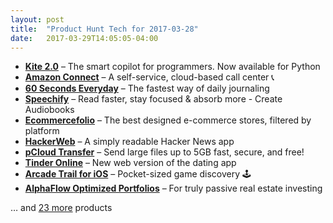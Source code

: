 ```yaml
---
layout: post
title:  "Product Hunt Tech for 2017-03-28"
date:   2017-03-29T14:05:05-04:00
---
```


* **[Kite 2.0](https://www.producthunt.com/posts/kite-2-0?utm_campaign=producthunt-api&utm_medium=api&utm_source=Application%3A+Daily+Digest+RSS+%28ID%3A+3202%29)** – The smart copilot for programmers. Now available for Python
* **[Amazon Connect](https://www.producthunt.com/posts/amazon-connect?utm_campaign=producthunt-api&utm_medium=api&utm_source=Application%3A+Daily+Digest+RSS+%28ID%3A+3202%29)** – A self-service, cloud-based call center 📞
* **[60 Seconds Everyday](https://www.producthunt.com/posts/60-seconds-everyday?utm_campaign=producthunt-api&utm_medium=api&utm_source=Application%3A+Daily+Digest+RSS+%28ID%3A+3202%29)** – The fastest way of daily journaling
* **[Speechify](https://www.producthunt.com/posts/speechify?utm_campaign=producthunt-api&utm_medium=api&utm_source=Application%3A+Daily+Digest+RSS+%28ID%3A+3202%29)** – Read faster, stay focused & absorb more - Create Audiobooks
* **[Ecommercefolio](https://www.producthunt.com/posts/ecommercefolio?utm_campaign=producthunt-api&utm_medium=api&utm_source=Application%3A+Daily+Digest+RSS+%28ID%3A+3202%29)** – The best designed e-commerce stores, filtered by platform
* **[HackerWeb](https://www.producthunt.com/posts/hackerweb-2?utm_campaign=producthunt-api&utm_medium=api&utm_source=Application%3A+Daily+Digest+RSS+%28ID%3A+3202%29)** – A  simply readable Hacker News app
* **[pCloud Transfer](https://www.producthunt.com/posts/pcloud-transfer?utm_campaign=producthunt-api&utm_medium=api&utm_source=Application%3A+Daily+Digest+RSS+%28ID%3A+3202%29)** – Send large files up to 5GB fast, secure, and free!
* **[Tinder Online](https://www.producthunt.com/posts/tinder-online?utm_campaign=producthunt-api&utm_medium=api&utm_source=Application%3A+Daily+Digest+RSS+%28ID%3A+3202%29)** – New web version of the dating app
* **[Arcade Trail for iOS](https://www.producthunt.com/posts/arcade-trail-for-ios?utm_campaign=producthunt-api&utm_medium=api&utm_source=Application%3A+Daily+Digest+RSS+%28ID%3A+3202%29)** – Pocket-sized game discovery 🕹
* **[AlphaFlow Optimized Portfolios](https://www.producthunt.com/posts/alphaflow-optimized-portfolios?utm_campaign=producthunt-api&utm_medium=api&utm_source=Application%3A+Daily+Digest+RSS+%28ID%3A+3202%29)** – For truly passive real estate investing

… and [23 more](https://www.producthunt.com/tech) products